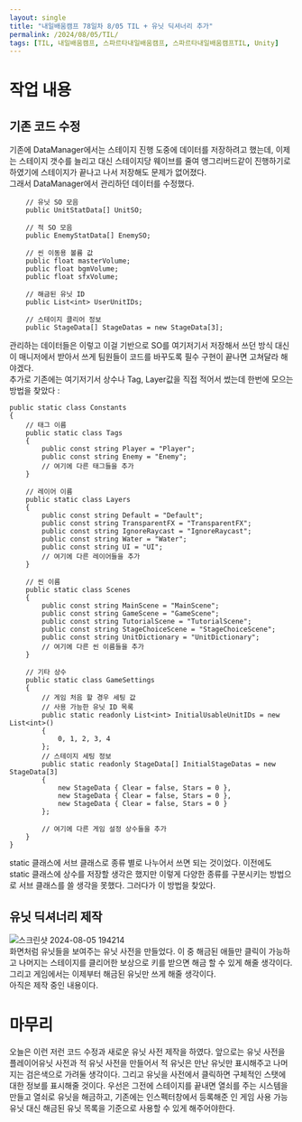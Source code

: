 ```yaml
---
layout: single
title: "내일배움캠프 78일차 8/05 TIL + 유닛 딕셔너리 추가"
permalink: /2024/08/05/TIL/
tags: [TIL, 내일배움캠프, 스파르타내일배움캠프, 스파르타내일배움캠프TIL, Unity]
---
```

# 작업 내용
## 기존 코드 수정
기존에 DataManager에서는 스테이지 진행 도중에 데이터를 저장하려고 했는데, 이제는 스테이지 갯수를 늘리고 대신 스테이지당 웨이브를 줄여 앵그리버드같이 진행하기로 하였기에 스테이지가 끝나고 나서 저장해도 문제가 없어졌다.  
그래서 DataManager에서 관리하던 데이터를 수정했다.  
```
    // 유닛 SO 모음
    public UnitStatData[] UnitSO;

    // 적 SO 모음
    public EnemyStatData[] EnemySO;

    // 씬 이동용 볼륨 값
    public float masterVolume;
    public float bgmVolume;
    public float sfxVolume;

    // 해금된 유닛 ID 
    public List<int> UserUnitIDs;

    // 스테이지 클리어 정보
    public StageData[] StageDatas = new StageData[3];
```
관리하는 데이터들은 이렇고 이걸 기반으로 SO를 여기저기서 저장해서 쓰던 방식 대신 이 매니저에서 받아서 쓰게 팀원들이 코드를 바꾸도록 필수 구현이 끝나면 고쳐달라 해야겠다.  
추가로 기존에는 여기저기서 상수나 Tag, Layer값을 직접 적어서 썼는데 한번에 모으는 방법을 찾았다 :  
```
public static class Constants
{
    // 태그 이름
    public static class Tags
    {
        public const string Player = "Player";
        public const string Enemy = "Enemy";
        // 여기에 다른 태그들을 추가
    }

    // 레이어 이름
    public static class Layers
    {
        public const string Default = "Default";
        public const string TransparentFX = "TransparentFX";
        public const string IgnoreRaycast = "IgnoreRaycast";
        public const string Water = "Water";
        public const string UI = "UI";
        // 여기에 다른 레이어들을 추가
    }

    // 씬 이름
    public static class Scenes
    {
        public const string MainScene = "MainScene";
        public const string GameScene = "GameScene";
        public const string TutorialScene = "TutorialScene";
        public const string StageChoiceScene = "StageChoiceScene";
        public const string UnitDictionary = "UnitDictionary";
        // 여기에 다른 씬 이름들을 추가
    }

    // 기타 상수
    public static class GameSettings
    {
        // 게임 처음 할 경우 세팅 값
        // 사용 가능한 유닛 ID 목록
        public static readonly List<int> InitialUsableUnitIDs = new List<int>()
        {
            0, 1, 2, 3, 4
        };
        // 스테이지 세팅 정보
        public static readonly StageData[] InitialStageDatas = new StageData[3]
        {
            new StageData { Clear = false, Stars = 0 },
            new StageData { Clear = false, Stars = 0 },
            new StageData { Clear = false, Stars = 0 }
        };

        // 여기에 다른 게임 설정 상수들을 추가
    }
}
```
static 클래스에 서브 클래스로 종류 별로 나누어서 쓰면 되는 것이었다. 이전에도 static 클래스에 상수를 저장할 생각은 했지만 이렇게 다양한 종류를 구분시키는 방법으로 서브 클래스를 쓸 생각을 못했다. 그러다가 이 방법을 찾았다.  
## 유닛 딕셔너리 제작
![스크린샷 2024-08-05 194214](https://github.com/user-attachments/assets/57db2397-b194-43a3-b8be-25f7f779778f)  
화면처럼 유닛들을 보여주는 유닛 사전을 만들었다. 이 중 해금된 애들만 클릭이 가능하고 나머지는 스테이지를 클리어한 보상으로 키를 받으면 해금 할 수 있게 해줄 생각이다.  
그리고 게임에서는 이제부터 해금된 유닛만 쓰게 해줄 생각이다.  
아직은 제작 중인 내용이다.  

# 마무리
오늘은 이런 저런 코드 수정과 새로운 유닛 사전 제작을 하였다. 앞으로는 유닛 사전을 플레이어유닛 사전과 적 유닛 사전을 만들어서 적 유닛은 만난 유닛만 표시해주고 나머지는 검은색으로 가려둘 생각이다. 그리고 유닛을 사전에서 클릭하면 구체적인 스탯에 대한 정보를 표시해줄 것이다. 우선은 그전에 스테이지를 끝내면 열쇠를 주는 시스템을 만들고 열쇠로 유닛을 해금하고, 기존에는 인스펙터창에서 등록해준 인 게임 사용 가능 유닛 대신 해금된 유닛 목록을 기준으로 사용할 수 있게 해주어야한다.
